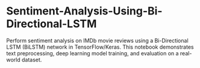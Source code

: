 # Sentiment-Analysis-Using-Bi-Directional-LSTM
Perform sentiment analysis on IMDb movie reviews using a Bi-Directional LSTM (BiLSTM) network in TensorFlow/Keras. This notebook demonstrates text preprocessing, deep learning model training, and evaluation on a real-world dataset.
